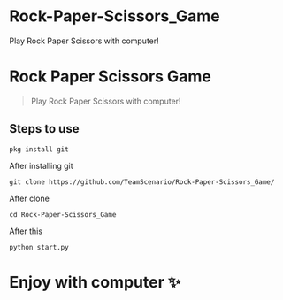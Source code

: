 # Rock-Paper-Scissors_Game
Play Rock Paper Scissors with computer!

# Rock Paper Scissors Game
>Play Rock Paper Scissors with computer!

## Steps to use

```console
pkg install git
```
After installing git
```console
git clone https://github.com/TeamScenario/Rock-Paper-Scissors_Game/
```
After clone
```console
cd Rock-Paper-Scissors_Game
```
After this
```console
python start.py
```

# Enjoy with computer ✨

